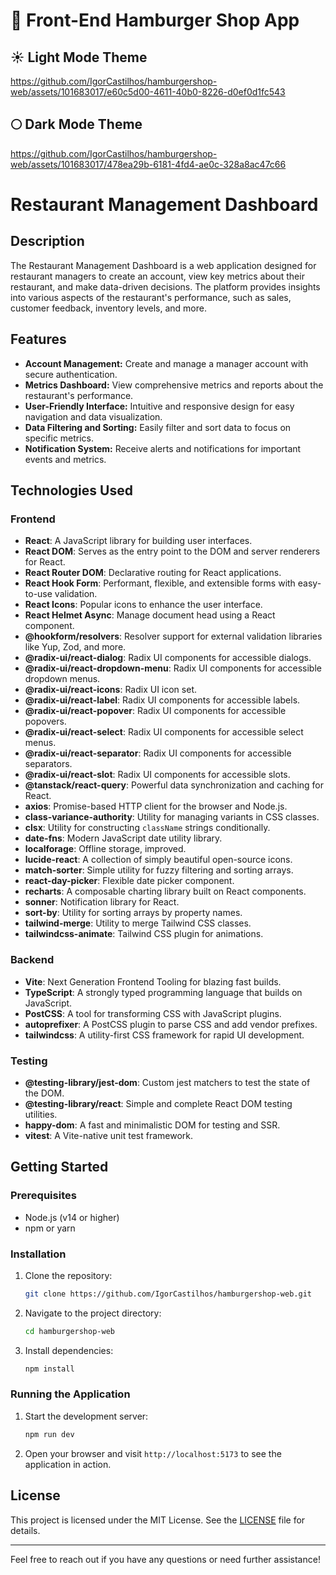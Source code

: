 # 🍔 Front-End Hamburger Shop App

## ☀️ Light Mode Theme 

https://github.com/IgorCastilhos/hamburgershop-web/assets/101683017/e60c5d00-4611-40b0-8226-d0ef0d1fc543

## 🌕 Dark Mode Theme 

https://github.com/IgorCastilhos/hamburgershop-web/assets/101683017/478ea29b-6181-4fd4-ae0c-328a8ac47c66


# Restaurant Management Dashboard

## Description

The Restaurant Management Dashboard is a web application designed for restaurant managers to create an account, view key metrics about their restaurant, and make data-driven decisions. The platform provides insights into various aspects of the restaurant's performance, such as sales, customer feedback, inventory levels, and more.

## Features

- **Account Management:** Create and manage a manager account with secure authentication.
- **Metrics Dashboard:** View comprehensive metrics and reports about the restaurant's performance.
- **User-Friendly Interface:** Intuitive and responsive design for easy navigation and data visualization.
- **Data Filtering and Sorting:** Easily filter and sort data to focus on specific metrics.
- **Notification System:** Receive alerts and notifications for important events and metrics.

## Technologies Used

### Frontend

- **React**: A JavaScript library for building user interfaces.
- **React DOM**: Serves as the entry point to the DOM and server renderers for React.
- **React Router DOM**: Declarative routing for React applications.
- **React Hook Form**: Performant, flexible, and extensible forms with easy-to-use validation.
- **React Icons**: Popular icons to enhance the user interface.
- **React Helmet Async**: Manage document head using a React component.
- **@hookform/resolvers**: Resolver support for external validation libraries like Yup, Zod, and more.
- **@radix-ui/react-dialog**: Radix UI components for accessible dialogs.
- **@radix-ui/react-dropdown-menu**: Radix UI components for accessible dropdown menus.
- **@radix-ui/react-icons**: Radix UI icon set.
- **@radix-ui/react-label**: Radix UI components for accessible labels.
- **@radix-ui/react-popover**: Radix UI components for accessible popovers.
- **@radix-ui/react-select**: Radix UI components for accessible select menus.
- **@radix-ui/react-separator**: Radix UI components for accessible separators.
- **@radix-ui/react-slot**: Radix UI components for accessible slots.
- **@tanstack/react-query**: Powerful data synchronization and caching for React.
- **axios**: Promise-based HTTP client for the browser and Node.js.
- **class-variance-authority**: Utility for managing variants in CSS classes.
- **clsx**: Utility for constructing `className` strings conditionally.
- **date-fns**: Modern JavaScript date utility library.
- **localforage**: Offline storage, improved.
- **lucide-react**: A collection of simply beautiful open-source icons.
- **match-sorter**: Simple utility for fuzzy filtering and sorting arrays.
- **react-day-picker**: Flexible date picker component.
- **recharts**: A composable charting library built on React components.
- **sonner**: Notification library for React.
- **sort-by**: Utility for sorting arrays by property names.
- **tailwind-merge**: Utility to merge Tailwind CSS classes.
- **tailwindcss-animate**: Tailwind CSS plugin for animations.

### Backend

- **Vite**: Next Generation Frontend Tooling for blazing fast builds.
- **TypeScript**: A strongly typed programming language that builds on JavaScript.
- **PostCSS**: A tool for transforming CSS with JavaScript plugins.
- **autoprefixer**: A PostCSS plugin to parse CSS and add vendor prefixes.
- **tailwindcss**: A utility-first CSS framework for rapid UI development.

### Testing

- **@testing-library/jest-dom**: Custom jest matchers to test the state of the DOM.
- **@testing-library/react**: Simple and complete React DOM testing utilities.
- **happy-dom**: A fast and minimalistic DOM for testing and SSR.
- **vitest**: A Vite-native unit test framework.

## Getting Started

### Prerequisites

- Node.js (v14 or higher)
- npm or yarn

### Installation

1. Clone the repository:
   ```sh
   git clone https://github.com/IgorCastilhos/hamburgershop-web.git
   ```

2. Navigate to the project directory:
   ```sh
   cd hamburgershop-web
   ```

3. Install dependencies:
   ```sh
   npm install
   ```

### Running the Application

1. Start the development server:
   ```sh
   npm run dev
   ```

2. Open your browser and visit `http://localhost:5173` to see the application in action.

## License

This project is licensed under the MIT License. See the [LICENSE](LICENSE) file for details.

---

Feel free to reach out if you have any questions or need further assistance!
